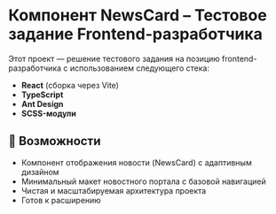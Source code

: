 # Компонент NewsCard – Тестовое задание Frontend-разработчика

Этот проект — решение тестового задания на позицию frontend-разработчика с использованием следующего стека:

- **React** (сборка через Vite)
- **TypeScript**
- **Ant Design**
- **SCSS-модули**

## 📌 Возможности

- Компонент отображения новости (NewsCard) с адаптивным дизайном
- Минимальный макет новостного портала с базовой навигацией
- Чистая и масштабируемая архитектура проекта
- Готов к расширению
